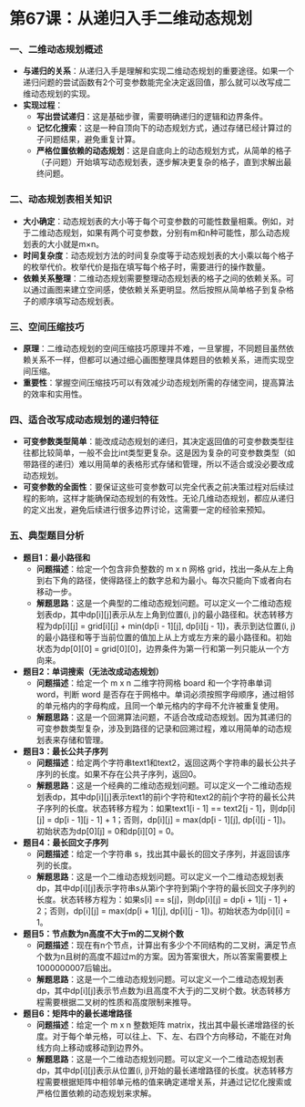 # 第67课：从递归入手二维动态规划

### 一、二维动态规划概述

- **与递归的关系**：从递归入手是理解和实现二维动态规划的重要途径。如果一个递归问题的尝试函数有2个可变参数能完全决定返回值，那么就可以改写成二维动态规划的实现。
- **实现过程**：
  - **写出尝试递归**：这是基础步骤，需要明确递归的逻辑和边界条件。
  - **记忆化搜索**：这是一种自顶向下的动态规划方式，通过存储已经计算过的子问题结果，避免重复计算。
  - **严格位置依赖的动态规划**：这是自底向上的动态规划方式，从简单的格子（子问题）开始填写动态规划表，逐步解决更复杂的格子，直到求解出最终问题。

### 二、动态规划表相关知识

- **大小确定**：动态规划表的大小等于每个可变参数的可能性数量相乘。例如，对于二维动态规划，如果有两个可变参数，分别有m和n种可能性，那么动态规划表的大小就是m×n。
- **时间复杂度**：动态规划方法的时间复杂度等于动态规划表的大小乘以每个格子的枚举代价。枚举代价是指在填写每个格子时，需要进行的操作数量。
- **依赖关系整理**：二维动态规划需要整理动态规划表的格子之间的依赖关系。可以通过画图来建立空间感，使依赖关系更明显。然后按照从简单格子到复杂格子的顺序填写动态规划表。

### 三、空间压缩技巧

- **原理**：二维动态规划的空间压缩技巧原理并不难，一旦掌握，不同题目虽然依赖关系不一样，但都可以通过细心画图整理具体题目的依赖关系，进而实现空间压缩。
- **重要性**：掌握空间压缩技巧可以有效减少动态规划所需的存储空间，提高算法的效率和实用性。

### 四、适合改写成动态规划的递归特征

- **可变参数类型简单**：能改成动态规划的递归，其决定返回值的可变参数类型往往都比较简单，一般不会比int类型更复杂。这是因为复杂的可变参数类型（如带路径的递归）难以用简单的表格形式存储和管理，所以不适合或没必要改成动态规划。
- **可变参数的全面性**：要保证这些可变参数可以完全代表之前决策过程对后续过程的影响，这样才能确保动态规划的有效性。无论几维动态规划，都应从递归的定义出发，避免后续进行很多边界讨论，这需要一定的经验来预知。

### 五、典型题目分析

- **题目1：最小路径和**
  - **问题描述**：给定一个包含非负整数的 m x n 网格 grid，找出一条从左上角到右下角的路径，使得路径上的数字总和为最小。每次只能向下或者向右移动一步。
  - **解题思路**：这是一个典型的二维动态规划问题。可以定义一个二维动态规划表dp，其中dp[i][j]表示从左上角到位置(i, j)的最小路径和。状态转移方程为dp[i][j] = grid[i][j] + min(dp[i - 1][j], dp[i][j - 1])，表示到达位置(i, j)的最小路径和等于当前位置的值加上从上方或左方来的最小路径和。初始状态为dp[0][0] = grid[0][0]，边界条件为第一行和第一列只能从一个方向来。
- **题目2：单词搜索（无法改成动态规划）**
  - **问题描述**：给定一个 m x n 二维字符网格 board 和一个字符串单词 word，判断 word 是否存在于网格中。单词必须按照字母顺序，通过相邻的单元格内的字母构成，且同一个单元格内的字母不允许被重复使用。
  - **解题思路**：这是一个回溯算法问题，不适合改成动态规划。因为其递归的可变参数类型复杂，涉及到路径的记录和回溯过程，难以用简单的动态规划表来存储和管理。
- **题目3：最长公共子序列**
  - **问题描述**：给定两个字符串text1和text2，返回这两个字符串的最长公共子序列的长度。如果不存在公共子序列，返回0。
  - **解题思路**：这是一个经典的二维动态规划问题。可以定义一个二维动态规划表dp，其中dp[i][j]表示text1的前i个字符和text2的前j个字符的最长公共子序列的长度。状态转移方程为：如果text1[i - 1] == text2[j - 1]，则dp[i][j] = dp[i - 1][j - 1] + 1；否则，dp[i][j] = max(dp[i - 1][j], dp[i][j - 1])。初始状态为dp[0][j] = 0和dp[i][0] = 0。
- **题目4：最长回文子序列**
  - **问题描述**：给定一个字符串 s，找出其中最长的回文子序列，并返回该序列的长度。
  - **解题思路**：这是一个二维动态规划问题。可以定义一个二维动态规划表dp，其中dp[i][j]表示字符串s从第i个字符到第j个字符的最长回文子序列的长度。状态转移方程为：如果s[i] == s[j]，则dp[i][j] = dp[i + 1][j - 1] + 2；否则，dp[i][j] = max(dp[i + 1][j], dp[i][j - 1])。初始状态为dp[i][i] = 1。
- **题目5：节点数为n高度不大于m的二叉树个数**
  - **问题描述**：现在有n个节点，计算出有多少个不同结构的二叉树，满足节点个数为n且树的高度不超过m的方案。因为答案很大，所以答案需要模上1000000007后输出。
  - **解题思路**：这是一个二维动态规划问题。可以定义一个二维动态规划表dp，其中dp[i][j]表示节点数为i且高度不大于j的二叉树个数。状态转移方程需要根据二叉树的性质和高度限制来推导。
- **题目6：矩阵中的最长递增路径**
  - **问题描述**：给定一个 m x n 整数矩阵 matrix，找出其中最长递增路径的长度。对于每个单元格，可以往上、下、左、右四个方向移动，不能在对角线方向上移动或移动到边界外。
  - **解题思路**：这是一个二维动态规划问题。可以定义一个二维动态规划表dp，其中dp[i][j]表示从位置(i, j)开始的最长递增路径的长度。状态转移方程需要根据矩阵中相邻单元格的值来确定递增关系，并通过记忆化搜索或严格位置依赖的动态规划来求解。